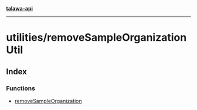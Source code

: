 [**talawa-api**](../../README.md)

***

# utilities/removeSampleOrganizationUtil

## Index

### Functions

- [removeSampleOrganization](functions/removeSampleOrganization.md)
